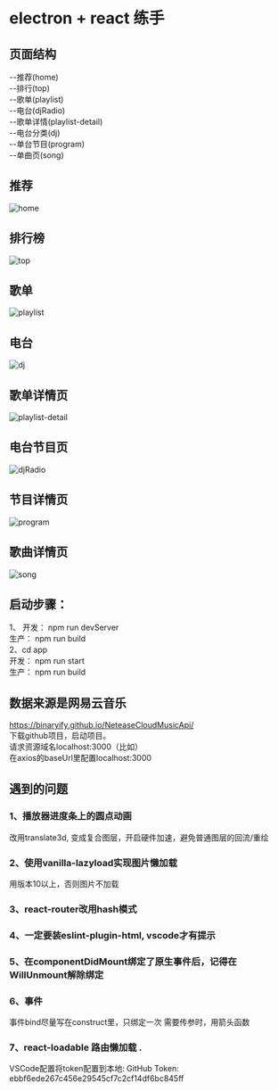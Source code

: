# electron + react 练手
## 页面结构
--推荐(home)  
--排行(top)  
--歌单(playlist)  
--电台(djRadio)  
--歌单详情(playlist-detail)  
--电台分类(dj)  
--单台节目(program)  
--单曲页(song)  

## 推荐
![home](/img/home.png)
## 排行榜
![top](/img/top.png)
## 歌单
![playlist](/img/playlist.png)
## 电台
![dj](/img/dj.png)
## 歌单详情页
![playlist-detail](/img/playlist-detail.png)
## 电台节目页
![djRadio](/img/djRadio.png)
## 节目详情页
![program](/img/program.png)
## 歌曲详情页
![song](/img/song.png)
  ## 启动步骤：  
  1、
    开发： npm run devServer  
    生产： npm run build  
  2、cd app  
    开发： npm run start  
    生产： npm run build  
## 数据来源是网易云音乐
https://binaryify.github.io/NeteaseCloudMusicApi/  
下载github项目，启动项目。  
请求资源域名localhost:3000（比如）  
在axios的baseUrl里配置localhost:3000

## 遇到的问题

### 1、播放器进度条上的圆点动画
改用translate3d, 变成复合图层，开启硬件加速，避免普通图层的回流/重绘

### 2、使用vanilla-lazyload实现图片懒加载
用版本10以上，否则图片不加载

### 3、react-router改用hash模式

### 4、一定要装eslint-plugin-html, vscode才有提示

### 5、在componentDidMount绑定了原生事件后，记得在WillUnmount解除绑定

### 6、事件
事件bind尽量写在construct里，只绑定一次
需要传参时，用箭头函数

### 7、react-loadable 路由懒加载 .

VSCode配置将token配置到本地: GitHub Token: ebbf6ede267c456e29545cf7c2cf14df6bc845ff
